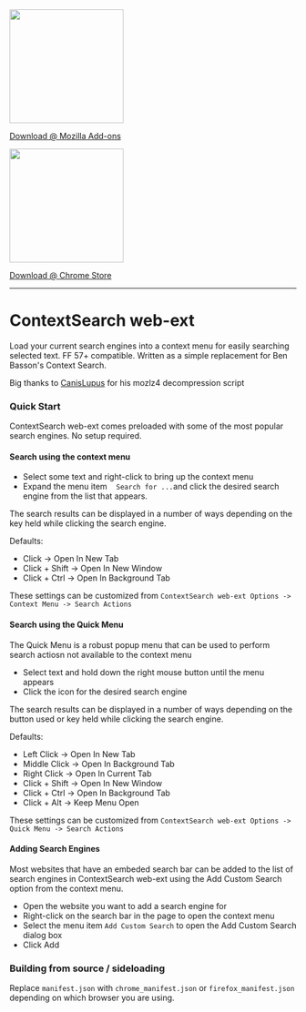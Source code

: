 <img src="https://raw.githubusercontent.com/ssborbis/ContextSearch-web-ext/native-app-support/media/firefox.png" width="200px">

[Download @ Mozilla Add-ons](https://addons.mozilla.org/en-US/firefox/addon/contextsearch-web-ext/)

<img src="https://raw.githubusercontent.com/ssborbis/ContextSearch-web-ext/native-app-support/media/chrome.png" width="200px">

[Download @ Chrome Store](https://chrome.google.com/webstore/detail/contextsearch-web-ext/ddippghibegbgpjcaaijbacfhjjeafjh)

___

# ContextSearch web-ext

Load your current search engines into a context menu for easily searching selected text. FF 57+ compatible. Written as a simple replacement for Ben Basson's Context Search.

Big thanks to [CanisLupus](https://github.com/CanisLupus) for his mozlz4 decompression script

### Quick Start
ContextSearch web-ext comes preloaded with some of the most popular search engines. No setup required.

#### Search using the context menu
* Select some text and right-click to bring up the context menu
* Expand the menu item <img src="https://raw.githubusercontent.com/ssborbis/ContextSearch-web-ext/native-app-support/src/icons/icon48.png" height="12pt">` Search for ... `and click the desired search engine from the list that appears.

The search results can be displayed in a number of ways depending on the key held while clicking the search engine.

Defaults:
  * Click  -> Open In New Tab
  * Click + Shift -> Open In New Window
  * Click + Ctrl  -> Open In Background Tab
  
These settings can be customized from `ContextSearch web-ext Options -> Context Menu -> Search Actions`


#### Search using the Quick Menu
The Quick Menu is a robust popup menu that can be used to perform search actiosn not available to the context menu

* Select text and hold down the right mouse button until the menu appears
* Click the icon for the desired search engine

The search results can be displayed in a number of ways depending on the button used or key held while clicking the search engine.

Defaults:
  * Left Click  -> Open In New Tab
  * Middle Click  -> Open In Background Tab
  * Right Click  -> Open In Current Tab
  * Click + Shift -> Open In New Window
  * Click + Ctrl  -> Open In Background Tab
  * Click + Alt -> Keep Menu Open
  
These settings can be customized from `ContextSearch web-ext Options -> Quick Menu -> Search Actions`

#### Adding Search Engines
Most websites that have an embeded search bar can be added to the list of search engines in ContextSearch web-ext using the Add Custom Search option from the context menu.

* Open the website you want to add a search engine for
* Right-click on the search bar in the page to open the context menu
* Select the menu item `Add Custom Search` to open the Add Custom Search dialog box
* Click Add

### Building from source / sideloading
Replace `manifest.json` with `chrome_manifest.json` or `firefox_manifest.json` depending on which browser you are using.

